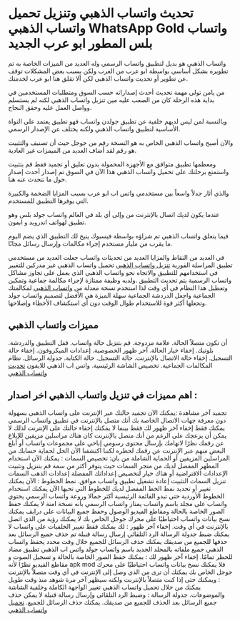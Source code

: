 # تحديث واتساب الذهبي وتنزيل تحميل واتساب الذهبي WhatsApp Gold واتساب بلس المطور ابو عرب الجديد

واتساب الذهبي هو بديل لتطبيق واتساب الرسمي وله العديد من الميزات الخاصة به تم تطويره بشكل أساسي بواسطة ابو عرب من العرب ولكن بسبب بعض المشكلات توقف عن تطوير أو تحديث واتساب الذهبي لكن ألا تقلق هنا ابو عرب لخدمتك.

من يامن تولى مهمة تحديث أحدث إصداراته حسب السوق ومتطلبات المستخدمين في بداية هذه الرحلة كان من الصعب عليه مين تنزيل واتساب الذهبي لكنه لم يستسلم وواصل العمل عليه وحقق النجاح.

وبالنسبة لمن ليس لديهم خلفية عن تطبيق جولدن واتساب فهو تطبيق يعتمد على النواة الأساسية لتطبيق واتساب الذهبي ولكنه يختلف عن الإصدار الرسمي.

والآن أصبح واتساب الذهبي الخاص به هو النسخة رقم من جوجل حيث أن تصنيف والتثبيت هو رقم لقد أضاف العديد من الميمزات غير العادية.

ومعظمها تطبيق متوافق مع الأجهزة المحمولة بدون تعليق أو تجميد فقط قم بتثبيت واستمتع برحلتك على تحميل واتساب الذهبي هذا الآن في السوق تم إصدار أحدث إصدار حول ما نتحدث عنه هنا.

والذي أثار جدلاً واسعاً بين مستخدمي واتس اب ابو عرب بسبب المزايا الضخمة والكبيرة التي يوفرها التطبيق للمستخدم.

عندما يكون لديك اتصال بالإنترنت من وإلى أي بلد في العالم واتساب جولد بلس وهو تطبيق لهواتف اندرويد و ايفون.

فيما يتعلق واتساب الذهبي تم شراؤه بواسطة فيسبوك يتيح لك التطبيق الذي يضم اليوم ما يقرب من مليار مستخدم إجراء مكالمات وإرسال رسائل مجانًا.

في العديد من النقاط والمزايا العديد من تحديثات واتساب جعلت العديد من مستخدمي تطبيق المراسلة الفورية [تنزيل واتساب الذهبي](https://www.alaqel2ahmed.xyz/whatsapp-plus-gold/) تحميل واتساب الذهبي غير مدركين للتغيير في استخدامهم للتطبيق والاتجاه نحو واتساب الذهبي الذي يعمل على تجاوز مشاكل واتساب الرسمية يتم تحديث التطبيق .ولديه وظيفة ممتازة لإجراء مكالمة جماعية وتمكين وتعطيل هذا النظام في أي وقت لذا استخدم نسخة معدلة من [واتساب الذهبي](https://www.crocodile3.com/whatsappye-whatsapp2ye-whatsapp3ye/) لمكالمتك الجماعية واجعل الدردشة الجماعية سهلة الميزة هي الأفضل لتصميم واتساب جولد وتجعلها أكثر قوة للاستخدام طوال الوقت دون أي استكشاف الأخطاء وإصلاحها.


## مميزات واتساب الذهبي
أن تكون متصلاً الحالة.
علامة مزدوجة.
قم بتنزيل حالة واتساب.
قفل التطبيق والدردشة.
بلوتيك.
إخفاء خيار الحالة.
آخر ظهور الخصوصية.
إعدادات الميكروفون.
إخفاء حالة التسجيل.
إخفاء حالة الاتصال بالإنترنت.
حالة التسجيل.
حالة الكتابة.
جدولة الرسائل.
نظام المكالمات الجماعية.
تخصيص الشاشة الرئيسية.
واتس اب الذهبي للايفون
[تحديث واتساب الذهبي](https://www.kimods.co/2021/05/whatsapp-golden.html)

## اهم مميزات في تنزيل واتساب الذهبي اخر اصدار :
تجميد آخر مشاهدة :يمكنك الآن تجميد حالتك عبر الإنترنت على واتساب الذهبي بسهولة دون معرفة جهات الاتصال الخاصة بك أنك متصل بالإنترنت في تطبيق واتساب الرسمي يمكنك فقط إخفاء آخر ظهور لك فقط بينما لا يمكنك إخفاء حالتك على الإنترنت لذلك لا يمكن أن يزعجك على الرغم من أنك متصل بالإنترنت كان هناك مراسلين مزيفين للإبلاغ عن رقمك نظرًا لاتهامك بإرسال محتوى رسومي إباحي على مجموعات واتساب أو أبلغ البعض منهم عبر الإنترنت عن رقمك لحظره لكننا اكتشفنا الآن الحل لحماية حسابك من المراسلين المزيفين أو الحماية الشاملة من بان:
تخصيص السمات : يمكنك الآن استخدام المظهر المفضل لديك من متجر السمات حيث يتوفر أكثر من سمة قم بتنزيل وتثبيت الإعدادات الافتراضية أو هناك خيار لتخصيص إعداداتك المفضلة إعدادات الذهب السمات تنزيل السمات التثبيت إعادة تشغيل تطبيق واتساب موافق.
نمط الخطوط : الآن يمكنك تغيير أو تحديد نمط الخط المفضل لديك للخطوط التي تحبها الآن يمكنك استخدام الخطوط الأوردية حتى تبدو القائمة الرئيسية أكثر جمالا وروعة واتساب الرسمي يحتوي واتساب على مجلد باسم واتساب يمتاز واتساب الرسمي بأنه نسخة امنة لا يمكنك حفظ الصور الخاصة بالحالة ومقاطع الفيديو الوصول وحفظ جميع البيانات على درايڤ يمكنك نسخ بيانات واتساب احتياطيًا على محرك جوجل الخاص بك لا يمكنك رؤية من الذي اتصل بالإنترنت في أي وقت.
إخفاء آخر ظهور : لك يمكنك فقط تغيير الخلفيات على واتساب لا يمكنك ضبط جدولة الرسالة الرد التلقائي إرسال رسالة قنبلة تم حذف جميع الرسائل بعد حذفها للجميع من صديقك يمكنك حذف الرسائل للجميع خلال وقت محدد يحفظ واتساب الذهبي جميع ملفاته بالمجلد الجديد باسم واتساب جولد واتس اب الذهبي تطبيق مضاد للحظر تمامًا.
إخفاء آخر ظهور لك : يمكنك حفظ الصور الخاصة بالحالة و تسجيل الصوت و مقاطع الفيديو نظرًا لأنه apk mod فلا يمكنك نسخ بيانات واتساب احتياطيًا على محرك جوجل الخاص بك يمكنك أن ترى من الذي وصل إلى الإنترنت في أي وقت
متصلاً بالإنترنت : ويمكنك حتى إذا كنت متصلاً بالإنترنت ولكنه سيظهر آخر مرة شوهد منذ وقت طويل يمكنك من خلال تحميل واتساب الذهبي تغيير الواجهة الكاملة وخلفية الشاشة والموضوعات.
جدولة الرسالة : وضبط الرد التلقائي وإرسال رسالة قنبلة لا يمكن حذف جميع الرسائل بعد الحذف للجميع من صديقك. يمكنك حذف الرسائل للجميع.
[تحميل واتساب الذهبي](https://www.alaqel2ahmed.xyz/whatsapp-plus-gold/)
